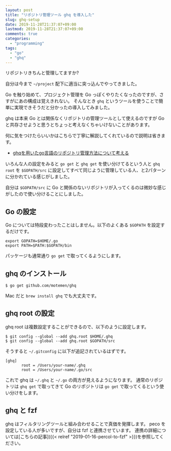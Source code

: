 ```yaml
---
layout: post
title: "リポジトリ管理ツール ghq を導入した"
slug: ghq-setup
date: 2019-11-28T21:37:07+09:00
lastmod: 2019-11-28T21:37:07+09:00
comments: true
categories:
  - "programming"
tags:
  - "go"
  - "ghq"
---
```


リポジトリきちんと管理してますか?

自分は今まで `~/project` 配下に適当に突っ込んでやってきました。

Go を触り始めて、プロジェクト管理を Go っぽくやりたくなったのですが、さすがにあの構成は覚えきれない。
そんなとき `ghq` というツールを使うことで簡単に実現できそうだと分かったの導入してみました。

ghq は本来 Go とは関係なくリポジトリの管理ツールとして使えるのですが Go と共存させようと思うとちょっと考えなくちゃいけないことがあります。

何に気をつけたらいいかはこちらで丁寧に解説してくれているので説明は省きます。

- [ghqを用いたgo言語のリポジトリ管理方法について考える](https://qiita.com/chez-shanpu/items/02c8babc3b94d82d4f61)

いろんな人の設定をみると `go get` と `ghq get` を使い分けてるという人と `ghq root` を `$GOPATH/src` に設定してすべて同じように管理している人、と2パターンに分かれている感じがしました。

自分は `$GOPATH/src` に Go と関係のないリポジトリが入ってくるのは微妙な感じがしたので使い分けることにしました。

## Go の設定

Go については特段変わったことはしません。以下のよくある `$GOPATH` を設定するだけです。

```shell
export GOPATH=$HOME/.go
export PATH=$PATH:$GOPATH/bin
```

パッケージも通常通り `go get` で取ってくるようにします。

## ghq のインストール

```
$ go get github.com/motemen/ghq
```

Mac だと `brew install ghq` でも大丈夫です。

## ghq root の設定

ghq root は複数設定することができるので、以下のように設定します。

```shell
$ git config --global --add ghq.root $HOME/.ghq
$ git config --global --add ghq.root $GOPATH/src
```

そうすると `~/.gitconfig` に以下が追記されているはずです。
```
[ghq]
       root = /Users/your-name/.ghq
       root = /Users/your-name/.go/src
```

これで ghq は `~/.ghq` と `~/.go` の両方が見えるようになります。
通常のリポジトリは `ghq get` で取ってきて Go のリポジトリは `go get` で取ってくるという使い分けをします。

## ghq と fzf

ghq はフィルタリングツールと組み合わせることで真価を発揮します。
peco を設定している人が多いですが、自分は fzf と連携させています。
連携の詳細については[こちらの記事]({{< relref "2019-01-16-percol-to-fzf" >}})を参照してください。
